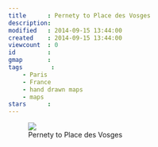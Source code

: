 ```yaml
---
title      : Pernety to Place des Vosges
description: 
modified   : 2014-09-15 13:44:00
created    : 2014-09-15 13:44:00
viewcount  : 0
id         : 
gmap       : 
tags        :
    - Paris
    - France
    - hand drawn maps
    - maps
stars      : 
---
```


<figure>
    <img src="img048.jpg">
    <figcaption>Pernety to Place des Vosges</figcaption>
</figure>

